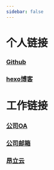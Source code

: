 ```yaml
---
sidebar: false
---
```


# 个人链接

### [Github](https://www.github.com/xujiuming)  
### [hexo博客](https://blog.xujiuming.com)  

# 工作链接
### [公司OA](http://oa.zlfonlyedu.com)
### [公司邮箱](http://mail.onlyedu.com/)
### [昂立云](http://www.onlyyun.cn)
